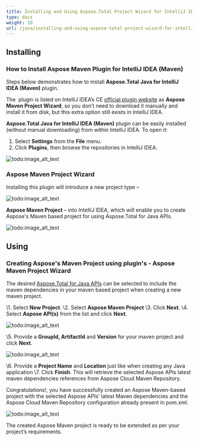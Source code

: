 ```yaml
---
title: Installing and Using Aspose.Total Project Wizard for IntelliJ IDEA - Maven
type: docs
weight: 10
url: /java/installing-and-using-aspose-total-project-wizard-for-intellij-idea-maven/
---
```


## **Installing**
### **How to Install Aspose Maven Plugin for IntelliJ IDEA (Maven)**
Steps below demonstrates how to install **Aspose.Total Java for IntelliJ IDEA (Maven)** plugin.

The  plugin is listed on IntelliJ IDEA’s CE [official plugin website](https://plugins.jetbrains.com/plugin/7612?pr=idea_ce) as **Aspose Maven Project Wizard**, so you don’t need to download it manually and install it from disk, but this extra option still exists in IntelliJ IDEA.

**Aspose.Total Java for IntelliJ IDEA (Maven)** plugin can be easily installed (without manual downloading) from within IntelliJ IDEA. To open it:

1. Select **Settings** from the **File** menu.
1. Click **Plugins**, then browse the repositories in IntelliJ IDEA. 

![todo:image_alt_text](http://i.imgur.com/UaW2tBj.png)
### **Aspose Maven Project Wizard**
Installing this plugin will introduce a new project type – 

![todo:image_alt_text](https://camo.githubusercontent.com/b360643e823e0236ed55e2ae5a8de8e9c970ee92/687474703a2f2f692e696d6775722e636f6d2f70537a58656f772e706e67)

**Aspose Maven Project** – into IntelliJ IDEA, which will enable you to create Aspose's Maven based project for using Aspose.Total for Java APIs. 

![todo:image_alt_text](http://i.imgur.com/48D1MpY.png)
## **Using**
### **Creating Aspose's Maven Project using plugin's - Aspose Maven Project Wizard**
The desired [Aspose.Total for Java APIs](http://www.aspose.com/java/total-component.aspx) can be selected to include the maven dependencies in your maven based project when creating a new maven project.

\1. Select **New Project**.
\2. Select **Aspose Maven Project** 
\3. Click **Next**.
\4. Select **Aspose API(s)** from the list and click **Next**.

![todo:image_alt_text](http://i.imgur.com/4c9qpOK.png)


\5. Provide a **GroupId, ArtifactId** and **Version** for your maven project and click **Next**. 

![todo:image_alt_text](http://i.imgur.com/qMTNpcX.png)


\6. Provide a **Project Name** and **Location** just like when creating any Java application
\7. Click **Finish**.
This will retrieve the selected Aspose APIs latest maven dependencies references from Aspose Cloud Maven Repository.

Congratulations!, you have successfully created an Aspose Maven-based project with the selected Aspose APIs’ latest Maven dependencies and the Aspose Cloud Maven Repository configuration already present in pom.xml.

![todo:image_alt_text](http://i.imgur.com/q14VhVP.png)


The created Aspose Maven project is ready to be extended as per your project’s requirements.
